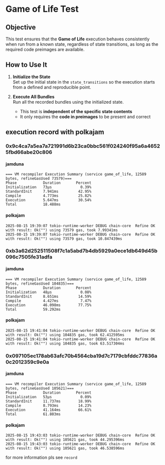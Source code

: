 # Game of Life Test

## Objective
This test ensures that the **Game of Life** execution behaves consistently when run from a known state, regardless of state transitions, as long as the required code preimages are available.

## How to Use It
1. **Initialize the State**  
   Set up the initial state in the `state_transitions` so the execution starts from a defined and reproducible point.

2. **Execute All Bundles**  
   Run all the recorded bundles using the initialized state.  
   - This test is **independent of the specific state contents**  
   - It only requires the **code in preimages** to be present and correct

## execution record with polkajam
### 0x9c4ca7a5ea7a721991d6b23ca0bbc561f024240f95a6a46525fbd66abe20c806
#### jamduna
```
=== VM recompiler Execution Summary (service game_of_life, 12589 bytes, refineGasUsed 73579)===
Phase            Duration       Percent
Initialization   73µs             0.39%
StandardInit     7.941ms         42.95%
Compile          4.773ms         25.82%
Execution        5.647ms         30.54%
Total            18.488ms 
```
#### polkajam
```
2025-08-15 19:39:07 tokio-runtime-worker DEBUG chain-core  Refine OK with result: Ok("") using 73579 gas, took 7.99341ms
2025-08-15 19:39:07 tokio-runtime-worker DEBUG chain-core  Refine OK with result: Ok("") using 73579 gas, took 10.847439ms
```

### 0xb3a62d252511508f7c1a5abd7b4db5929a0ece1db649d45b096c7505fe31adfa
#### jamduna
```
=== VM recompiler Execution Summary (service game_of_life, 12589 bytes, refineGasUsed 104835)===
Phase            Duration       Percent
Initialization   48µs             0.08%
StandardInit     8.651ms         14.59%
Compile          4.427ms          7.47%
Execution        46.098ms        77.75%
Total            59.292ms
```
#### polkajam
```
2025-08-15 19:41:04 tokio-runtime-worker DEBUG chain-core  Refine OK with result: Ok("") using 104835 gas, took 62.412595ms
2025-08-15 19:41:04 tokio-runtime-worker DEBUG chain-core  Refine OK with result: Ok("") using 104835 gas, took 63.517304ms
```

### 0x097105ec178ab63afc70b4564cba19d7c7179cbfddc77836a0c2012359c9e0a
#### jamduna
```
=== VM recompiler Execution Summary (service game_of_life, 12589 bytes, refineGasUsed 105621)===
Phase            Duration       Percent
Initialization   53µs             0.09%
StandardInit     11.737ms        18.99%
Compile          8.793ms         14.23%
Execution        41.164ms        66.61%
Total            61.803ms
```
#### polkajam
```
2025-08-15 19:43:03 tokio-runtime-worker DEBUG chain-core  Refine OK with result: Ok("") using 105621 gas, took 44.295396ms
2025-08-15 19:43:03 tokio-runtime-worker DEBUG chain-core  Refine OK with result: Ok("") using 105621 gas, took 46.538596ms
```

for more information pls see `record`